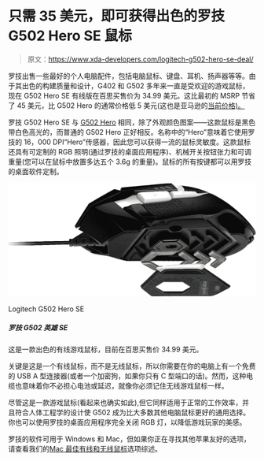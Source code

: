 # 只需 35 美元，即可获得出色的罗技 G502 Hero SE 鼠标

> 原文：<https://www.xda-developers.com/logitech-g502-hero-se-deal/>

罗技出售一些最好的个人电脑配件，包括电脑鼠标、键盘、耳机、扬声器等等。由于其出色的构建质量和设计，G402 和 G502 多年来一直是受欢迎的游戏鼠标，现在 G502 Hero SE 有线版在百思买售价为 34.99 美元。这比最初的 MSRP 节省了 45 美元，比 G502 Hero 的通常价格低 5 美元(这也是亚马逊的[当前价格)。](https://www.amazon.com/Logitech-G502-Performance-Gaming-Mouse/dp/B07GBZ4Q68?tag=xda-mjni8hh-20&ascsubtag=UUxdaUeUpU6210&asc_refurl=https%3A%2F%2Fwww.xda-developers.com%2Flogitech-g502-hero-se-deal%2F&asc_campaign=Short-Term)

罗技 G502 Hero SE 与 [G502 Hero](https://www.amazon.com/Logitech-Performance-Gaming-Programmable-Buttons/dp/B07PHLBBQR?tag=xda-mjni8hh-20&ascsubtag=UUxdaUeUpU6210&asc_refurl=https%3A%2F%2Fwww.xda-developers.com%2Flogitech-g502-hero-se-deal%2F&asc_campaign=Short-Term) 相同，除了外观颜色图案——这款鼠标是黑色带白色高光的，而普通的 G502 Hero 正好相反。名称中的“Hero”意味着它使用罗技的 16，000 DPI“Hero”传感器，因此您可以获得一流的鼠标灵敏度。这款鼠标还具有可定制的 RGB 照明(通过罗技的桌面应用程序)、机械开关按钮张力和可调重量(您可以在鼠标中放置多达五个 3.6g 的重量)。鼠标的所有按键都可以用罗技的桌面软件定制。

 <picture>![This is an excellent wired gaming mouse, and right now it's on sale for $34.99 at Best Buy.](img/bf99c827a52e70e27c32fd71189b0026.png)</picture> 

Logitech G502 Hero SE

##### 罗技 G502 英雄 SE

这是一款出色的有线游戏鼠标，目前在百思买售价 34.99 美元。

关键是这是一个有线鼠标，而不是无线鼠标，所以你需要在你的电脑上有一个免费的 USB A 型连接器(或者一个加密狗，如果你只有 C 型端口的话)。然而，这种电缆也意味着你不必担心电池或延迟，就像你必须记住无线游戏鼠标一样。

尽管这是一款游戏鼠标(看起来也确实如此),但它同样适用于正常的工作效率，并且符合人体工程学的设计使 G502 成为比大多数其他电脑鼠标更好的通用选择。你也可以使用罗技的桌面应用程序完全关闭 RGB 灯，以降低游戏玩家的美感。

罗技的软件可用于 Windows 和 Mac，但如果你正在寻找其他苹果友好的选项，请查看我们的[Mac 最佳有线和无线鼠标](https://www.xda-developers.com/best-wireless-mouse-mac/)选项综述。